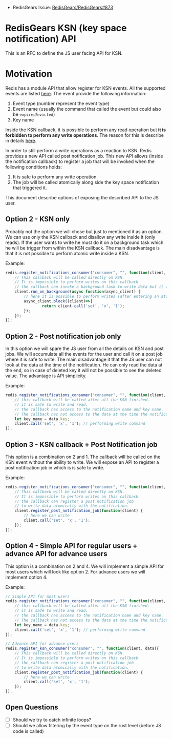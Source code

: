 - RedisGears Issue: [RedisGears/RedisGears#873](https://github.com/RedisGears/RedisGears/pull/896)

# RedisGears KSN (key space notification) API

This is an RFC to define the JS user facing API for KSN.

# Motivation

Redis has a module API that allow register for KSN events. All the supported events are listed [here](https://redis.io/docs/manual/keyspace-notifications/). The event provide the following information:

1. Event type (number represent the event type)
2. Event name (usually the command that called the event but could also be `expired`/`evicted`)
3. Key name

Inside the KSN callback, it is possible to perform any read operation but **it is forbidden to perform any write operations**. The reason for this is describe in details [here](https://github.com/redis/redis/pull/11199).

In order to still perform a write operations as a reaction to KSN. Redis provides a new API called post notification job. This new API allows (inside the notification callback) to register a job that will be invoked when the following conditions holds:

1. It is safe to perform any write operation.
2. The job will be called atomically along side the key space notification that triggered it.

This document describe options of exposing the described API to the JS user.

## Option 2 - KSN only

Probably not the option we will chose but just to mentioned it as an option. We can use only the KSN callback and disallow any write inside it (only reads). If the user wants to write he must do it on a background task which he will be trigger from within the KSN callback. The main disadvantage is that it is not possible to perform atomic write inside a KSN.

Example:

```js
redis.register_notifications_consumer("consumer", "", function(client, data){
    // This callback will be called directly on KSN.
    // It is impossible to perform writes on this callback
    // the callback can invoke a background task to write data but it will not be atomic.
    client.run_on_background(async function(async_client) {
        // here it is possible to perform writes (after entering an atomic block).
        async_client.block((client)=>{
                return client.call('set', 'x', '1');
        });
    });
});
```

## Option 2 - Post notification job only

In this option we will spare the JS user from all the details on KSN and post jobs. We will accumulate all the events for the user and call it on a post job where it is safe to write. The main disadvantage it that the JS user can not look at the data at the time of the notification. He can only read the data at the end, so in case of deleted key it will not be possible to see the deleted value. The advantage is API simplicity.

Example:

```js
redis.register_notifications_consumer("consumer", "", function(client, data){
    // this callback will be called after all the KSN finished.
    // it is safe to write and read.
    // the callback has access to the notification name and key name.
    // The callback has not access to the data at the time the notification happened.
    let key_name = data.key;
    client.call('set', 'x', '1'); // performing write command
});
```

## Option 3 - KSN callback + Post Notification job

This option is a combination on 2 and 1. The callback will be called on the KSN event without the ability to write. We will expose an API to register a post notification job in which is is safe to write.

Example:

```js
redis.register_notifications_consumer("consumer", "", function(client, data){
    // This callback will be called directly on KSN.
    // It is impossible to perform writes on this callback
    // the callback can register a post notification job
    // to write data atomically with the notification.
    client.register_post_notification_job(function(client) {
        // here we can write
        client.call('set', 'x', '1');
    });
});
```

## Option 4 - Simple API for regular users + advance API for advance users

This option is a combination on 2 and 4. We will implement a simple API for most users which will look like option 2. For advance users we will implement option 4.

Example:

```js
// Simple API for most users
redis.register_notifications_consumer("consumer", "", function(client, data){
    // this callback will be called after all the KSN finished.
    // it is safe to write and read.
    // the callback has access to the notification name and key name.
    // The callback has not access to the data at the time the notification happened.
    let key_name = data.key;
    client.call('set', 'x', '1'); // performing write command
});

// Advance API for advance users
redis.register_ksn_consumer("consumer", "", function(client, data){
    // This callback will be called directly on KSN.
    // It is impossible to perform writes on this callback
    // the callback can register a post notification job
    // to write data atomically with the notification.
    client.register_post_notification_job(function(client) {
        // here we can write
        client.call('set', 'x', '1');
    });
});
```
## Open Questions

- [ ] Should we try to catch infinite loops?
- [ ] Should we allow filtering by the event type on the rust level (before JS code is called)
